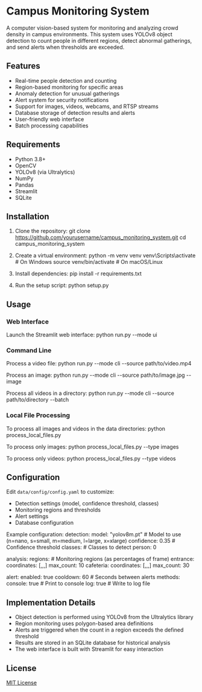 # Campus Monitoring System

A computer vision-based system for monitoring and analyzing crowd density in campus environments. This system uses YOLOv8 object detection to count people in different regions, detect abnormal gatherings, and send alerts when thresholds are exceeded.

## Features

- Real-time people detection and counting
- Region-based monitoring for specific areas
- Anomaly detection for unusual gatherings
- Alert system for security notifications
- Support for images, videos, webcams, and RTSP streams
- Database storage of detection results and alerts
- User-friendly web interface
- Batch processing capabilities


## Requirements

- Python 3.8+
- OpenCV
- YOLOv8 (via Ultralytics)
- NumPy
- Pandas
- Streamlit
- SQLite

## Installation

1. Clone the repository:
git clone https://github.com/yourusername/campus_monitoring_system.git
cd campus_monitoring_system

2. Create a virtual environment:
python -m venv venv
venv\Scripts\activate # On Windows
source venv/bin/activate # On macOS/Linux

3. Install dependencies:
pip install -r requirements.txt

4. Run the setup script:
python setup.py


## Usage

### Web Interface

Launch the Streamlit web interface:
python run.py --mode ui


### Command Line

Process a video file:
python run.py --mode cli --source path/to/video.mp4


Process an image:
python run.py --mode cli --source path/to/image.jpg --image


Process all videos in a directory:
python run.py --mode cli --source path/to/directory --batch


### Local File Processing

To process all images and videos in the data directories:
python process_local_files.py

To process only images:
python process_local_files.py --type images


To process only videos:
python process_local_files.py --type videos


## Configuration

Edit `data/config/config.yaml` to customize:
- Detection settings (model, confidence threshold, classes)
- Monitoring regions and thresholds
- Alert settings
- Database configuration

Example configuration:
detection:
model: "yolov8m.pt" # Model to use (n=nano, s=small, m=medium, l=large, x=xlarge)
confidence: 0.35 # Confidence threshold
classes: # Classes to detect
person: 0

analysis:
regions: # Monitoring regions (as percentages of frame)
entrance:
coordinates: [,,,]
max_count: 10
cafeteria:
coordinates: [,,,]
max_count: 30

alert:
enabled: true
cooldown: 60 # Seconds between alerts
methods:
console: true # Print to console
log: true # Write to log file

## Implementation Details

- Object detection is performed using YOLOv8 from the Ultralytics library
- Region monitoring uses polygon-based area definitions
- Alerts are triggered when the count in a region exceeds the defined threshold
- Results are stored in an SQLite database for historical analysis
- The web interface is built with Streamlit for easy interaction

## License

[MIT License](LICENSE)
